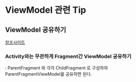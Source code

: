 # ViewModel 관련 Tip

## ViewModel 공유하기
[참조사이트](https://thdev.tech/androiddev/2020/07/13/Android-Fragment-ViewModel-Example/)

### Activity와는 무관하게 Fragment간 ViewModel 공유하기
: ParentFragment 와 각각 ChildFragment 로 구성하여 ParentFragmentViewModel를 공유하면 된다.
